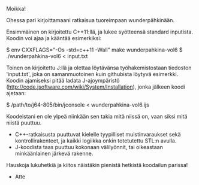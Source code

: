 Moikka!

Ohessa pari kirjoittamaani ratkaisua tuoreimpaan wunderpähkinään.

Ensimmäinen on kirjoitettu C++11:llä, ja lukee syötteensä standard inputista. Koodin voi ajaa ja kääntää esimerkiksi:

$ env CXXFLAGS="-Os -std=c++11 -Wall" make wunderpahkina-vol6
$ ./wunderpahkina-vol6 < input.txt

Toinen on kirjoitettu J:llä ja olettaa löytävänsa työhakemistostaan tiedoston 'input.txt', joka on samanmuotoinen kuin githubista löytyvä esimerkki. Koodin ajamiseksi pitää ladata J-ajoympäristö (http://code.jsoftware.com/wiki/System/Installation), jonka jälkeen koodi ajetaan:

$ /path/to/j64-805/bin/jconsole < wunderpahkina-vol6.ijs

Koodeistani en ole ylpeä niinkään sen takia mitä niissä on, vaan siksi mitä niistä puuttuu.
- C++-ratkaisusta puuttuvat kielelle tyypilliset muistinvaraukset sekä kontrollirakenteet, ja kaikki logiikka onkin totetutettu STL:n avulla.
- J-koodista taas puuttuu kokonaan välilyönnit, tai oikeastaan minkäänlainen järkevä rakenne.

Hauskoja lukuhetkiä ja kiitos näistäkin pienistä hetkistä koodailun parissa!

- Atte

